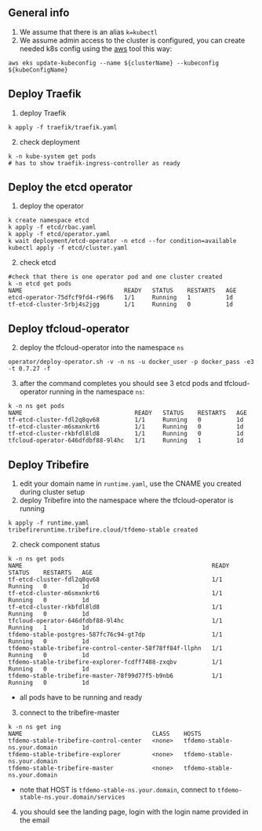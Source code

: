 ## General info
1. We assume that there is an alias `k=kubectl`
1. We assume admin access to the cluster is configured, you can create needed k8s config using the [aws](https://aws.amazon.com/cli/) tool this way:
```
aws eks update-kubeconfig --name ${clusterName} --kubeconfig ${kubeConfigName}
```

## Deploy Traefik
1. deploy Traefik
```
k apply -f traefik/traefik.yaml
```
2. check deployment
```
k -n kube-system get pods
# has to show traefik-ingress-controller as ready
```

## Deploy the etcd operator
1. deploy the operator
```
k create namespace etcd
k apply -f etcd/rbac.yaml
k apply -f etcd/operator.yaml
k wait deployment/etcd-operator -n etcd --for condition=available
kubectl apply -f etcd/cluster.yaml
```
2. check etcd
```
#check that there is one operator pod and one cluster created
k -n etcd get pods
NAME                             READY   STATUS    RESTARTS   AGE
etcd-operator-75dfcf9fd4-r96f6   1/1     Running   1          1d
tf-etcd-cluster-5rbj4s2jgg       1/1     Running   0          1d
```

## Deploy tfcloud-operator
2. deploy the tfcloud-operator into the namespace `ns`
```
operator/deploy-operator.sh -v -n ns -u docker_user -p docker_pass -e3 -t 0.7.27 -f
```
3. after the command completes you should see 3 etcd pods and tfcloud-operator running in the namespace `ns`:
```
k -n ns get pods
NAME                                READY   STATUS    RESTARTS   AGE
tf-etcd-cluster-fdl2q8qv68          1/1     Running   0          1d
tf-etcd-cluster-m6smxnkrt6          1/1     Running   0          1d
tf-etcd-cluster-rkbfdl8ld8          1/1     Running   0          1d
tfcloud-operator-646dfdbf88-9l4hc   1/1     Running   1          1d
```

## Deploy Tribefire
1. edit your domain name in `runtime.yaml`, use the CNAME you created during cluster setup
1. deploy Tribefire into the namespace where the tfcloud-operator is running
```
k apply -f runtime.yaml 
tribefireruntime.tribefire.cloud/tfdemo-stable created
```
2. check component status
```
k -n ns get pods
NAME                                                      READY   STATUS    RESTARTS   AGE
tf-etcd-cluster-fdl2q8qv68                                1/1     Running   0          1d
tf-etcd-cluster-m6smxnkrt6                                1/1     Running   0          1d
tf-etcd-cluster-rkbfdl8ld8                                1/1     Running   0          1d
tfcloud-operator-646dfdbf88-9l4hc                         1/1     Running   1          1d
tfdemo-stable-postgres-587fc76c94-gt7dp                   1/1     Running   0          1d
tfdemo-stable-tribefire-control-center-58f78ff84f-llphn   1/1     Running   0          1d
tfdemo-stable-tribefire-explorer-fcdff7488-zxqbv          1/1     Running   0          1d
tfdemo-stable-tribefire-master-78f99d77f5-b9nb6           1/1     Running   0          1d
```
 * all pods have to be running and ready
3. connect to the tribefire-master
```
k -n ns get ing
NAME                                     CLASS    HOSTS
tfdemo-stable-tribefire-control-center   <none>   tfdemo-stable-ns.your.domain
tfdemo-stable-tribefire-explorer         <none>   tfdemo-stable-ns.your.domain
tfdemo-stable-tribefire-master           <none>   tfdemo-stable-ns.your.domain
```
 * note that HOST is `tfdemo-stable-ns.your.domain`, connect to `tfdemo-stable-ns.your.domain/services`
4. you should see the landing page, login with the login name provided in the email
